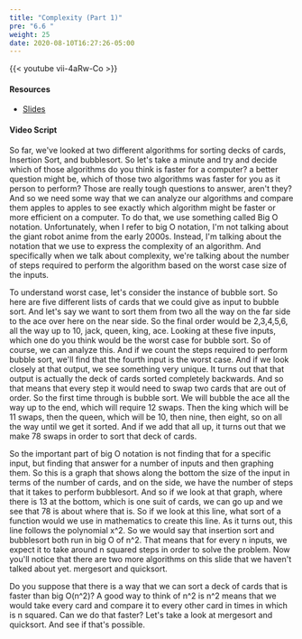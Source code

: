 ```yaml
---
title: "Complexity (Part 1)"
pre: "6.6 "
weight: 25
date: 2020-08-10T16:27:26-05:00
---
```


{{< youtube vii-4aRw-Co >}}

#### Resources

* [Slides](../slides/6-Algorithms.pdf)

#### Video Script

So far, we've looked at two different algorithms for sorting decks of cards, Insertion Sort, and bubblesort. So let's take a minute and try and decide which of those algorithms do you think is faster for a computer? a better question might be, which of those two algorithms was faster for you as it person to perform? Those are really tough questions to answer, aren't they? And so we need some way that we can analyze our algorithms and compare them apples to apples to see exactly which algorithm might be faster or more efficient on a computer. To do that, we use something called Big O notation. Unfortunately, when I refer to big O notation, I'm not talking about the giant robot anime from the early 2000s. Instead, I'm talking about the notation that we use to express the complexity of an algorithm. And specifically when we talk about complexity, we're talking about the number of steps required to perform the algorithm based on the worst case size of the inputs. 

To understand worst case, let's consider the instance of bubble sort. So here are five different lists of cards that we could give as input to bubble sort. And let's say we want to sort them from two all the way on the far side to the ace over here on the near side. So the final order would be 2,3,4,5,6, all the way up to 10, jack, queen, king, ace. Looking at these five inputs, which one do you think would be the worst case for bubble sort. So of course, we can analyze this. And if we count the steps required to perform bubble sort, we'll find that the fourth input is the worst case. And if we look closely at that output, we see something very unique. It turns out that that output is actually the deck of cards sorted completely backwards. And so that means that every step it would need to swap two cards that are out of order. So the first time through is bubble sort. We will bubble the ace all the way up to the end, which will require 12 swaps. Then the king which will be 11 swaps, then the queen, which will be 10, then nine, then eight, so on all the way until we get it sorted. And if we add that all up, it turns out that we make 78 swaps in order to sort that deck of cards. 

So the important part of big O notation is not finding that for a specific input, but finding that answer for a number of inputs and then graphing them. So this is a graph that shows along the bottom the size of the input in terms of the number of cards, and on the side, we have the number of steps that it takes to perform bubblesort. And so if we look at that graph, where there is 13 at the bottom, which is one suit of cards, we can go up and we see that 78 is about where that is. So if we look at this line, what sort of a function would we use in mathematics to create this line. As it turns out, this line follows the polynomial x^2. So we would say that insertion sort and bubblesort both run in big O of n^2. That means that for every n inputs, we expect it to take around n squared steps in order to solve the problem. Now you'll notice that there are two more algorithms on this slide that we haven't talked about yet. mergesort and quicksort. 

Do you suppose that there is a way that we can sort a deck of cards that is faster than big O(n^2)? A good way to think of n^2 is n^2 means that we would take every card and compare it to every other card in times in which is n squared. Can we do that faster? Let's take a look at mergesort and quicksort. And see if that's possible.
